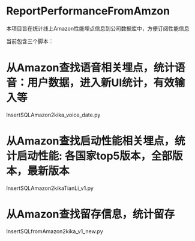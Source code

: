 # ReportPerformanceFromAmzon
本项目旨在统计线上Amazon性能埋点信息到公司数据库中，方便订阅性能信息


当前包含三个脚本：

# 从Amazon查找语音相关埋点，统计语音：用户数据，进入新UI统计，有效输入等
InsertSQLAmazon2kika_voice_date.py

# 从Amazon查找启动性能相关埋点，统计启动性能: 各国家top5版本，全部版本，最新版本
InsertSQLAmazon2kikaTianLi_v1.py

# 从Amazon查找留存信息，统计留存
InsertSQLfromAmazon2kika_v1_new.py
